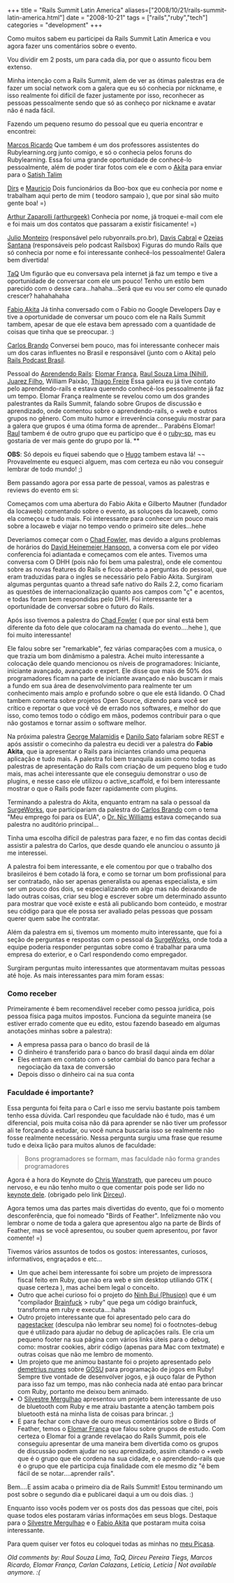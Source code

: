 +++
title = "Rails Summit Latin America"
aliases=["2008/10/21/rails-summit-latin-america.html"]
date = "2008-10-21"
tags = ["rails","ruby","tech"]
categories = "development"
+++

Como muitos sabem eu participei da Rails Summit Latin America e vou
agora fazer uns comentários sobre o evento.

Vou dividir em 2 posts, um para cada dia, por que o assunto ficou
bem extenso.

Minha intenção com a Rails Summit, alem de ver as ótimas palestras era
de fazer um social network com a galera que eu só conhecia por
nickname, e isso realmente foi difícil de fazer justamente por isso,
reconhecer as pessoas pessoalmente sendo que só as conheço por
nickname e avatar não é nada fácil.

Fazendo um pequeno resumo do pessoal que eu queria encontrar e encontrei:

[Marcos Ricardo](http://twitter.com/marcric "")
Que tambem é um dos professores assistentes do Rubylearning.org junto
comigo, e só o conhecia pelos foruns do Rubylearning. Essa foi uma
grande oportunidade de conhecê-lo pessoalmente, além de poder tirar
fotos com ele e com o [Akita](www.akitaonrails.com "") para enviar
para o [Satish Talim](http://rubylearning.org/class "")

[Dirs](http://twitter.com/dirs "") e [Mauricio](http://twitter.com/mauricio "")
Dois funcionários da Boo-box que eu conhecia por nome e trabalham aqui perto de mim ( teodoro sampaio ), que por sinal são muito gente boa! =)

[Arthur Zaparolli (arthurgeek)](http://www.arthurgeek.net/ "")
Conhecia por nome, já troquei e-mail com ele e foi mais um dos contatos que passaram a existir fisicamente! =)

[Julio Monteiro](http://rubyonrails.pro.br/ "") (responsável pelo
rubyonrails.pro.br), [Davis Cabral](http://daviscabral.com.br/ "") e
[Ozeias Santana](http://railsbox.org/ "") (responsáveis pelo podcast
Railsbox)
Figuras do mundo Rails que só conhecia por nome e foi
interessante conhecê-los pessoalmente! Galera bem divertida!

[TaQ](http://eustaquiorangel.com/ "")
Um figurão que eu conversava pela internet já faz um tempo e tive a
oportunidade de conversar com ele um pouco! Tenho um estilo bem
parecido com o desse cara...hahaha...Será que eu vou ser como ele
qunado crescer? hahahahaha

[Fabio Akita](http://akitaonrails.com "")
Já tinha conversado com o Fabio no Google Developers Day e tive a
oportunidade de conversar um pouco com ele na Rails Summit tambem,
apesar de que ele estava bem apressado com a quantidade de coisas que
tinha que se preocupar. :)

[Carlos Brando](http://nomedojogo.com "")
Conversei bem pouco, mas foi interessante conhecer mais um dos caras
influentes no Brasil e responsável (junto com o Akita) pelo
[Rails Podcast Brasil](http://podcast.rubyonrails.pro.br/ "").

Pessoal do [Aprendendo Rails](http://groups.google.com/group/aprendendo-rails?hl=en ""):
[Elomar França](http://twitter.com/elomar ""), [Raul Souza Lima (Nihil)](http://twitter.com/raulsouzalima ""), [Juarez Filho](http://twitter.com/juarezpaf ""), William Paixão, [Thiago Freire](http://twitter.com/freireag "")
Essa galera eu já tive contato pelo aprendendo-rails e estava querendo conhecê-los pessoalmente já faz um tempo.
Elomar França realmente se revelou como um dos grandes palestrantes da Rails Summit, falando sobre Grupos de discussão e aprendizado, onde comentou sobre o aprendendo-rails, o +web e outros grupos no gênero. Com muito humor e irreverência conseguiu mostrar para a galera que grupos é uma ótima forma de aprender... Parabéns Elomar!
[Raul](http://twitter.com/raulsouzalima "") tambem é de outro grupo que eu participo que é o [ruby-sp](http://groups.google.com.br/group/ruby-sp ""), mas eu gostaria de ver mais gente do grupo por lá. **

**OBS**: Só depois eu fiquei sabendo que o [Hugo](http://agaelebe.com "") tambem estava lá! ¬¬
Provavelmente eu esqueci alguem, mas com certeza eu não vou conseguir lembrar de todo mundo! ;)

Bem passando agora por essa parte de pessoal, vamos as palestras e
reviews do evento em si:

Começamos com uma abertura do Fabio Akita e Gilberto Mautner (fundador
da locaweb) comentando sobre o evento, as soluçoes da locaweb, como
ela começou e tudo mais. Foi interessante para conhecer um pouco mais
sobre a locaweb e viajar no tempo vendo o primeiro site deles...hehe

Deveriamos começar com o [Chad Fowler](http://chadfowler.com/ ""), mas
devido a alguns problemas de horários do
[David Heinemeier Hansoon](http://www.loudthinking.com/about.html ""),
a conversa com ele por vídeo conferencia foi adiantada e começamos com
ele antes.  Tivemos uma conversa com O DHH (pois não foi bem uma
palestra), onde ele comentou sobre as novas features do Rails e ficou
aberto a perguntas do pessoal, que eram traduzidas para o ingles se
necessário pelo Fabio Akita.  Surgiram algumas perguntas quanto a
thread safe nativo do Rails 2.2, como ficariam as questões de
internacionalização quanto aos campos com "ç" e acentos, e todas foram
bem respondidas pelo DHH. Foi interessante ter a oportunidade de
conversar sobre o futuro do Rails.

Após isso tivemos a palestra do [Chad Fowler](http://chadfowler.com/
"") ( que por sinal está bem diferente da foto dele que colocaram na
chamada do evento....hehe ), que foi muito interessante!

Ele falou sobre ser "remarkable", fez várias comparações com a musica,
o que trazia um bom dinâmismo a palestra.  Achei muito interessante a
colocação dele quando mencionou os níveis de programadores: Iniciante,
iniciante avançado, avançado e expert.  Ele disse que mais de 50% dos
programadores ficam na parte de iniciante avançado e não buscam ir
mais a fundo em sua área de desenvolvimento para realmente ter um
conhecimento mais amplo e profundo sobre o que ele está lidando.  O
Chad tambem comenta sobre projetos Open Source, dizendo para você ser
crítico e reportar o que você vê de errado nos softwares, e melhor do
que isso, como temos todo o código em mãos, podemos contribuir para o
que não gostamos e tornar assim o software melhor.

Na próxima palestra [George Malamidis](http://nutrun.com/ "") e
[Danilo Sato](http://www.dtsato.com/blog/ "") falariam sobre REST e
após assistir o comecinho da palestra eu decidi ver a palestra do
**Fabio Akita**, que ia apresentar o Rails para iniciantes criando uma
pequena aplicação e tudo mais. A palestra foi bem tranquila assim
como todas as palestras de apresentação do Rails com criação de um
pequeno blog e tudo mais, mas achei interessante que ele conseguiu
demonstrar o uso de plugins, e nesse caso ele utilizou o
active_scaffold, e foi bem interessante mostrar o que o Rails pode
fazer rapidamente com plugins.

Terminando a palestra do Akita, enquanto entram na sala o pessoal da
[SurgeWorks](http://surgeworks.com/ ""), que participariam da palestra
do [Carlos Brando](http://nomedojogo.com "") com o tema "Meu emprego
foi para os EUA", o [Dr. Nic Williams](http://drnicwilliams.com/ "")
estava começando sua palestra no auditório principal...

Tinha uma escolha difícil de palestras para fazer, e no fim das contas
decidi assistir a palestra do Carlos, que desde quando ele anunciou o
assunto já me interessei.

A palestra foi bem interessante, e ele comentou por que o trabalho dos
brasileiros é bem cotado lá fora, e como se tornar um bom profissional
para ser contratado, não ser apenas generalista ou apenas
especialista, e sim ser um pouco dos dois, se especializando em algo
mas não deixando de lado outras coisas, criar seu blog e escrever
sobre um determinado assunto para mostrar que você existe e está ali
publicando bom conteúdo, e mostrar seu código para que ele possa ser
avaliado pelas pessoas que possam querer quem sabe lhe contratar.

Além da palestra em si, tivemos um momento muito interessante, que foi
a seção de perguntas e respostas com o pessoal da
[SurgeWorks](http://surgeworks.com/ ""), onde toda a equipe poderia
responder perguntas sobre como é trabalhar para uma empresa do
exterior, e o Carl respondendo como empregador.

Surgiram perguntas muito interessantes que atormentavam muitas pessoas
até hoje. As mais interessantes para mim foram essas:

### Como receber

Primeiramente é bem recomendável receber como pessoa jurídica, pois pessoa física paga muitos impostos.
Funciona da seguinte maneira (se estiver errado comente que eu edito, estou fazendo baseado em algumas anotações minhas sobre a palestra):

* A empresa passa para o banco do brasil de lá
* O dinheiro é transferido para o banco do brasil daqui ainda em dólar
* Eles entram em contato com o setor cambial do banco para fechar a negociação da taxa de conversão
* Depois disso o dinheiro cai na sua conta</blockquote>

### Faculdade é importante?

Essa pergunta foi feita para o Carl e isso me serviu bastante pois tambem tenho essa dúvida.
Carl respondeu que faculdade não é tudo, mas é um diferencial, pois muita coisa não dá para aprender se não tiver um professor ali te forçando a estudar, ou você nunca buscaria isso se realmente não fosse realmente necessário.
Nessa pergunta surgiu uma frase que resume tudo e deixa lição para muitos alunos de faculdade:

> Bons programadores se formam, mas faculdade não forma grandes programadores

Agora é a hora do Keynote do [Chris Wanstrath](http://errtheblog.com/
""), que pareceu um pouco nervoso, e eu não tenho muito o que comentar
pois pode ser lido no [keynote dele](http://gist.github.com/6443
""). (obrigado pelo link [Dirceu](http://dirceu.info/blog "")).

Agora temos uma das partes mais divertidas do evento, que foi o
momento desconferência, que foi nomeado "Birds of Feather".
Infelizmente não vou lembrar o nome de toda a galera que apresentou
algo na parte de Birds of Feather, mas se você apresentou, ou souber
quem apresentou, por favor comente! =)

Tivemos vários assuntos de todos os gostos: interessantes, curiosos,
informativos, engraçados e etc...

* Um que achei bem interessante foi sobre um projeto de impressora fiscal feito em Ruby, que não era web e sim desktop utiliando GTK ( quase certeza ), mas achei bem legal o conceito.
* Outro que achei curioso foi o projeto do [Ninh Bui (Phusion)](http://www.phusion.nl/about.html "") que é um "compilador [Brainfuck](http://en.wikipedia.org/wiki/Brainfuck "") &gt; ruby" que pega um código brainfuck, transforma em ruby e executa....haha
* Outro projeto interessante que foi apresentado pelo cara do [pagestacker](http://www.pagestacker.com/br/home "") (desculpa não lembrar seu nome) foi o footnotes-debug que é utilizado para ajudar no debug de aplicações rails. Ele cria um pequeno footer na sua página com vários links úteis para o debug, como: mostrar cookies, abrir código (apenas para Mac com textmate) e outras coisas que não me lembro de momento.
* Um projeto que me animou bastante foi o projeto apresentado pelo [demetrius nunes](http://www.demetriusnunes.com/ "") sobre [GOSU](http://code.google.com/p/gosu/ "") para programação de jogos em Ruby! Sempre tive vontade de desenvolver jogos, e já ouço falar de Python para isso faz um tempo, mas não conhecia nada até entao para brincar com Ruby, portanto me deixou bem animado.
*  O [Silvestre Mergulhao](http://mergulhao.info/ "") apresentou um projeto bem interessante de uso de bluetooth com Ruby e me atraiu bastante a atenção tambem pois bluetooth está na minha lista de coisas para brincar. ;)
* E para fechar com chave de ouro meus comentários sobre o Birds of Feather, temos o [Elomar França](http://maisweb.org/blogdoelomar/ "") que falou sobre grupos de estudo. Com certeza o Elomar foi a grande revelaçao do Rails Summit, pois ele conseguiu apresentar de uma maneira bem divertida como os grupos de discussão podem ajudar no seu aprendizado, assim citando o +web que é o grupo que ele cordena na sua cidade, e o aprendendo-rails que é o grupo que ele participa cuja finalidade com ele mesmo diz "é bem fácil de se notar....aprender rails".

Bem....E assim acaba o primeiro dia de Rails Summit! Estou terminando
um post sobre o segundo dia e publicarei daqui a um ou dois dias. :)

Enquanto isso vocês podem ver os posts dos das pessoas que citei, pois
quase todos eles postaram várias informações em seus blogs.  Destaque
para o [Silvestre Mergulhao](http://mergulhao.info/ "") e o
[Fabio Akita](http://akitaonrails.com/2008/10/20/rails-summit-sucesso-comunidade "")
que postaram muita coisa interessante.

Para quem quiser ver fotos eu coloquei todas as minhas no
[meu Picasa](http://picasaweb.google.com/Willian.molinari/RailsSummit "").



_Old comments by: Raul Souza Lima, TaQ, Dirceu Pereira Tiegs, Marcos Ricardo, Elomar França, Carlan Calazans, Letícia, Letícia | Not available anymore. :(_

